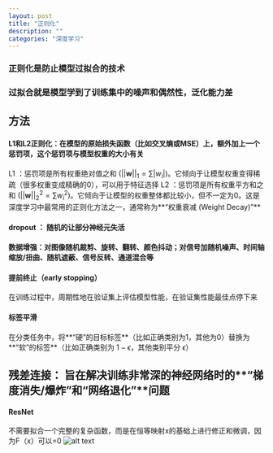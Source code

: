```yaml
---
layout: post
title: "正则化"
description: ""
categories: "深度学习"
---
```


### 正则化是防止模型过拟合的技术
### 过拟合就是模型学到了训练集中的噪声和偶然性，泛化能力差

## 方法
#### L1和L2正则化：在模型的原始损失函数（比如交叉熵或MSE）上，额外加上一个惩罚项，这个惩罚项与模型权重的大小有关
L1  ：惩罚项是所有权重绝对值之和 ($||\mathbf{w}||_1 = \sum |w_i|$)。它倾向于让模型权重变得稀疏（很多权重变成精确的0），可以用于特征选择
L2  ：惩罚项是所有权重平方和之和 ($||\mathbf{w}||_2^2 = \sum w_i^2$)。它倾向于让模型的权重整体都比较小，但不一定为0。这是深度学习中最常用的正则化方法之一，通常称为**“权重衰减 (Weight Decay)”**
#### dropout ： 随机的让部分神经元失活
#### 数据增强：对图像随机裁剪、旋转、翻转、颜色抖动；对信号加随机噪声、时间轴缩放/扭曲、随机遮蔽、信号反转、通道混合等
#### 提前终止（early stopping）
在训练过程中，周期性地在验证集上评估模型性能，在验证集性能最佳点停下来
#### 标签平滑
在分类任务中，将**“硬”的目标标签**（比如正确类别为1，其他为0）替换为**“软”的标签**（比如正确类别为 $1-\epsilon$，其他类别平分 $\epsilon$）


## 残差连接： 旨在解决训练非常深的神经网络时的**“梯度消失/爆炸”和“网络退化”**问题
#### ResNet
不需要拟合一个完整的复杂函数，而是在恒等映射x的基础上进行修正和微调，因为F（x）可以=0
![alt text](/images/posts/论文项目/残差连接.png)













